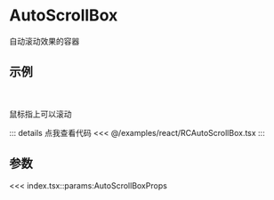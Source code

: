 <script setup>
import RCAutoScrollBox from '@/examples/react/RCAutoScrollBox.tsx'
</script>

# AutoScrollBox

自动滚动效果的容器

## 示例

<br />
<VueWrapper :component="RCAutoScrollBox" />
<br />
鼠标指上可以滚动

::: details 点我查看代码
<<< @/examples/react/RCAutoScrollBox.tsx
:::

## 参数

<<< index.tsx::params:AutoScrollBoxProps